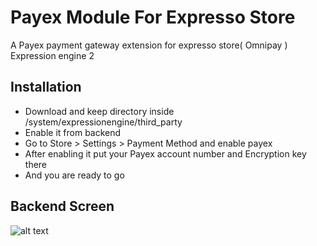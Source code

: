 # Payex Module For Expresso Store
A Payex payment gateway extension for expresso store( Omnipay ) Expression engine 2

## Installation
* Download and keep directory inside /system/expressionengine/third_party
* Enable it from backend
* Go to Store > Settings > Payment Method and enable payex
* After enabling it put your Payex account number and Encryption key there
* And you are ready to go

## Backend Screen
![alt text](https://raw.githubusercontent.com/emerico/store_payex/master/screenshot.png)
